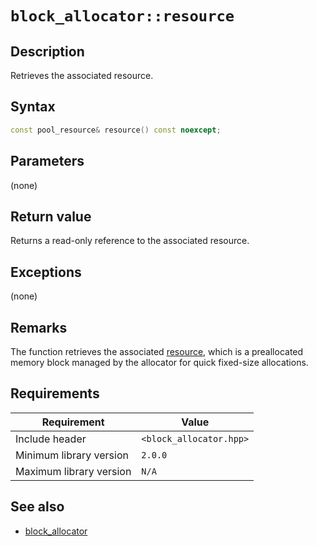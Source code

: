 # `block_allocator::resource`

## Description

Retrieves the associated resource.

## Syntax

```cpp
const pool_resource& resource() const noexcept;
```

## Parameters

(none)

## Return value

Returns a read-only reference to the associated resource.

## Exceptions

(none)

## Remarks

The function retrieves the associated [resource](../pool_resource/pool_resource.md), which is a preallocated memory block managed by 
the allocator for quick fixed-size allocations. 

## Requirements

| Requirement             | Value                   |
|-------------------------|-------------------------|
| Include header          | `<block_allocator.hpp>` |
| Minimum library version | `2.0.0`                 |
| Maximum library version | `N/A`                   |

## See also

- [block_allocator](block_allocator.md)